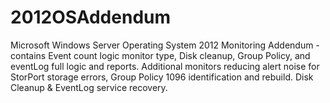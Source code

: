 # 2012OSAddendum
Microsoft Windows Server Operating System 2012 Monitoring Addendum - contains Event count logic monitor type, Disk cleanup, Group Policy, and eventLog full logic and reports.  Additional monitors reducing alert noise for StorPort storage errors, Group Policy 1096 identification and rebuild.  Disk Cleanup &amp; EventLog service recovery.
